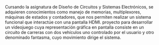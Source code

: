 Cursando la asignatura de Diseño de Circuitos y Sistemas Electrónicos, se adquieren conocimientos como manejo de memorias, multiplexores, máquinas de estados y contadores, que nos permiten realizar un sistema funcional que interactúe con una pantalla HDMI.
proyecto para desarrollar un videojuego cuya representación gráfica en pantalla consiste en un circuito de carreras con dos vehículos uno controlado por el usuario y otro denominado fantasma, cuyo movimiento dirige el sistema.
